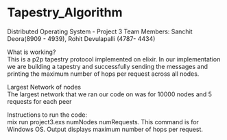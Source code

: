 # Tapestry_Algorithm
Distributed Operating System - Project 3
Team Members: Sanchit Deora(8909 - 4939), Rohit Devulapalli (4787- 4434)
 
What is working?    
This is a p2p tapestry protocol implemented on elixir. In our implementation we are building a tapestry and successfully sending the messages and printing the maximum number of hops per request across all nodes.

Largest Network of nodes    
The largest network that we ran our code on was for 10000 nodes and 5 requests for each peer

Instructions to run the code:    
mix run project3.exs numNodes numRequests. This command is for Windows OS. Output displays maximum number of hops per request.
